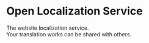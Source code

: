 # Open Localization Service
The website localization service. <br>
Your translation works can be shared with others.
